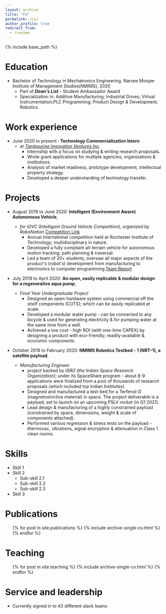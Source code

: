 ```yaml
---
layout: archive
title: "CV"
permalink: /cv/
author_profile: true
redirect_from:
  - /resume
---
```


{% include base_path %}

Education
======
* Bachelor of Technology in Mechatronics Engineering, Narsee Monjee Institute of Management Studies(NMIMS), 2020
  * Part of ***Dean's List*** - Student Ambassador Award
  * Specialization in: Additive Manufacturing; Industrial Drives; Virtual Instrumentation;PLC Programming; Product Design & Development; Robotics.


Work experience
======
* June 2020 to present : **Technology Commercialization Intern** 
  * at *[Tambourine Innovation Ventures Inc](https://www.tivinc.com/)*.
    * Internship with a focus on studying & writing research proposals.
    * Wrote grant applications for multiple agencies, organizations & institutions.
    * Analysis of market readiness, prototype development, intellectual property strategy.
    * Developed a deeper understanding of technology transfer.

Projects
======
 
* August 2019 to June 2020: **Intelligent (Environment Aware) Autonomous Vehicle**,
  * *for IGVC (Intelligent Ground Vehicle Competition), organized by RoboNation* [Competition Link](http://www.igvc.org/) 
    * Annual international competition held at Rochester Institute of Technology; multidisciplinary in nature.
    * Developed a fully compliant all-terrain vehicle for autonomous motion tracking; path planning & traversal.
    * Led a team of 20+ students; oversaw all major aspects of the product's (robot's) development from manufacturing to electronics to computer programming.[Team Report](http://www.igvc.org/design/2020/1.pdf)
  
 * July 2019 to April 2020: **An open, easily replicable & modular design for a regenerative aqua pump**,
   * *Final Year Undergraduate Project*
     * Designed an open-hardware system using commercial off the shelf components (COTS); which can be easily replicated at scale.
     * Developed a modular water pump - can be connected to any bicycle & used for generating electricity & for pumping water at the same time from a well.
     * Achieved a low cost - high ROI (with one-time CAPEX) by designing a product with eco-friendly; readily-available & economic components.
     
 * October 2019 to February 2020: **NMIMS Robotics Testbed - 1 (NRT-1), a satellite payload**,
   * *Manufacturing Engineer*
     * project backed by *ISRO (the Indian Space Research Organization)*; under its SpaceShare program - about 8-9 applications were finalized from a pool of thousands of research proposals (which included top Indian Institutes).
     * Designed and manufactured a test-bed for a Terfenol-D (magnetostrictive material) in space. The project deliverable is a payload; set to launch on an upcoming PSLV rocket (in Q1 2021).
     * Lead design & manufacturing of a highly constrained payload (constrained by space, dimensions, weight & scale of components attached).
     * Performed various regression & stress tests on the payload - thermovac, vibrations, signal encryption & attenuation in Class 1 clean rooms.
 
 
 
Skills
======
* Skill 1
* Skill 2
  * Sub-skill 2.1
  * Sub-skill 2.2
  * Sub-skill 2.3
* Skill 3

Publications
======
  <ul>{% for post in site.publications %}
    {% include archive-single-cv.html %}
  {% endfor %}</ul>
  

  
Teaching
======
  <ul>{% for post in site.teaching %}
    {% include archive-single-cv.html %}
  {% endfor %}</ul>
  
Service and leadership
======
* Currently signed in to 43 different slack teams
